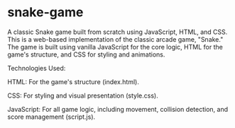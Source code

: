 # snake-game
A classic Snake game built from scratch using JavaScript, HTML, and CSS.
This is a web-based implementation of the classic arcade game, "Snake." The game is built using vanilla JavaScript for the core logic, HTML for the game's structure, and CSS for styling and animations.

Technologies Used:

HTML: For the game's structure (index.html).

CSS: For styling and visual presentation (style.css).

JavaScript: For all game logic, including movement, collision detection, and score management (script.js).

